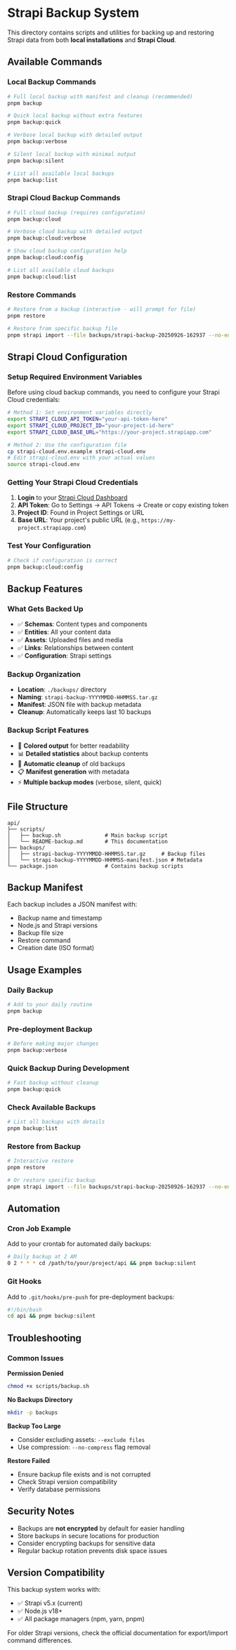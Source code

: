 # Strapi Backup System

This directory contains scripts and utilities for backing up and restoring Strapi data from both **local installations** and **Strapi Cloud**.

## Available Commands

### Local Backup Commands

```bash
# Full local backup with manifest and cleanup (recommended)
pnpm backup

# Quick local backup without extra features
pnpm backup:quick

# Verbose local backup with detailed output
pnpm backup:verbose

# Silent local backup with minimal output
pnpm backup:silent

# List all available local backups
pnpm backup:list
```

### Strapi Cloud Backup Commands

```bash
# Full cloud backup (requires configuration)
pnpm backup:cloud

# Verbose cloud backup with detailed output
pnpm backup:cloud:verbose

# Show cloud backup configuration help
pnpm backup:cloud:config

# List all available cloud backups
pnpm backup:cloud:list
```

### Restore Commands

```bash
# Restore from a backup (interactive - will prompt for file)
pnpm restore

# Restore from specific backup file
pnpm strapi import --file backups/strapi-backup-20250926-162937 --no-encrypt
```

## Strapi Cloud Configuration

### Setup Required Environment Variables

Before using cloud backup commands, you need to configure your Strapi Cloud credentials:

```bash
# Method 1: Set environment variables directly
export STRAPI_CLOUD_API_TOKEN="your-api-token-here"
export STRAPI_CLOUD_PROJECT_ID="your-project-id-here"  
export STRAPI_CLOUD_BASE_URL="https://your-project.strapiapp.com"

# Method 2: Use the configuration file
cp strapi-cloud.env.example strapi-cloud.env
# Edit strapi-cloud.env with your actual values
source strapi-cloud.env
```

### Getting Your Strapi Cloud Credentials

1. **Login** to your [Strapi Cloud Dashboard](https://cloud.strapi.io)
2. **API Token**: Go to Settings → API Tokens → Create or copy existing token
3. **Project ID**: Found in Project Settings or URL
4. **Base URL**: Your project's public URL (e.g., `https://my-project.strapiapp.com`)

### Test Your Configuration

```bash
# Check if configuration is correct
pnpm backup:cloud:config
```

## Backup Features

### What Gets Backed Up
- ✅ **Schemas**: Content types and components
- ✅ **Entities**: All your content data
- ✅ **Assets**: Uploaded files and media
- ✅ **Links**: Relationships between content
- ✅ **Configuration**: Strapi settings

### Backup Organization
- **Location**: `./backups/` directory
- **Naming**: `strapi-backup-YYYYMMDD-HHMMSS.tar.gz`
- **Manifest**: JSON file with backup metadata
- **Cleanup**: Automatically keeps last 10 backups

### Backup Script Features
- 🎨 **Colored output** for better readability
- 📊 **Detailed statistics** about backup contents
- 🧹 **Automatic cleanup** of old backups
- 📋 **Manifest generation** with metadata
- ⚡ **Multiple backup modes** (verbose, silent, quick)

## File Structure

```
api/
├── scripts/
│   ├── backup.sh              # Main backup script
│   └── README-backup.md       # This documentation
├── backups/
│   ├── strapi-backup-YYYYMMDD-HHMMSS.tar.gz     # Backup files
│   └── strapi-backup-YYYYMMDD-HHMMSS-manifest.json # Metadata
└── package.json               # Contains backup scripts
```

## Backup Manifest

Each backup includes a JSON manifest with:
- Backup name and timestamp
- Node.js and Strapi versions
- Backup file size
- Restore command
- Creation date (ISO format)

## Usage Examples

### Daily Backup
```bash
# Add to your daily routine
pnpm backup
```

### Pre-deployment Backup
```bash
# Before making major changes
pnpm backup:verbose
```

### Quick Backup During Development
```bash
# Fast backup without cleanup
pnpm backup:quick
```

### Check Available Backups
```bash
# List all backups with details
pnpm backup:list
```

### Restore from Backup
```bash
# Interactive restore
pnpm restore

# Or restore specific backup
pnpm strapi import --file backups/strapi-backup-20250926-162937 --no-encrypt
```

## Automation

### Cron Job Example
Add to your crontab for automated daily backups:
```bash
# Daily backup at 2 AM
0 2 * * * cd /path/to/your/project/api && pnpm backup:silent
```

### Git Hooks
Add to `.git/hooks/pre-push` for pre-deployment backups:
```bash
#!/bin/bash
cd api && pnpm backup:silent
```

## Troubleshooting

### Common Issues

**Permission Denied**
```bash
chmod +x scripts/backup.sh
```

**No Backups Directory**
```bash
mkdir -p backups
```

**Backup Too Large**
- Consider excluding assets: `--exclude files`
- Use compression: `--no-compress` flag removal

**Restore Failed**
- Ensure backup file exists and is not corrupted
- Check Strapi version compatibility
- Verify database permissions

## Security Notes

- Backups are **not encrypted** by default for easier handling
- Store backups in secure locations for production
- Consider encrypting backups for sensitive data
- Regular backup rotation prevents disk space issues

## Version Compatibility

This backup system works with:
- ✅ Strapi v5.x (current)
- ✅ Node.js v18+ 
- ✅ All package managers (npm, yarn, pnpm)

For older Strapi versions, check the official documentation for export/import command differences.
